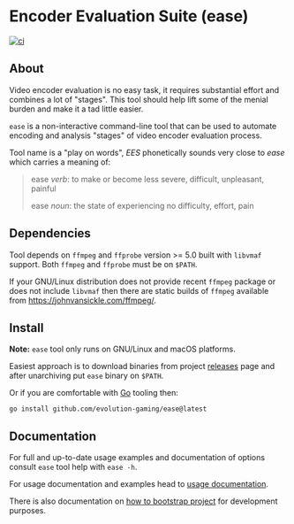 # Encoder Evaluation Suite (ease)
[![ci](https://github.com/evolution-gaming/ease/actions/workflows/ci.yaml/badge.svg)](https://github.com/evolution-gaming/ease/actions/workflows/ci.yaml)

## About

Video encoder evaluation is no easy task, it requires substantial effort and combines a
lot of "stages". This tool should help lift some of the menial burden and make it a tad
little easier.

`ease` is a non-interactive command-line tool that can be used to automate encoding and
analysis "stages" of video encoder evaluation process.

Tool name is a "play on words", *EES* phonetically sounds very close to *ease* which
carries a meaning of:

> ease *verb*:
> to make or become less severe, difficult, unpleasant, painful
>
> ease *noun*:
> the state of experiencing no difficulty, effort, pain

## Dependencies

Tool depends on `ffmpeg` and `ffprobe` version >= 5.0 built with `libvmaf` support. Both
`ffmpeg` and `ffprobe` must be on `$PATH`.

If your GNU/Linux distribution does not provide recent `ffmpeg` package or does not
include `libvmaf` then there are static builds of `ffmpeg` available from
https://johnvansickle.com/ffmpeg/.

## Install

**Note:** `ease` tool only runs on GNU/Linux and macOS platforms.

Easiest approach is to download binaries from project [releases](https://github.com/evolution-gaming/ease/releases) page and after unarchiving put `ease` binary on `$PATH`.

Or if you are comfortable with [Go](https://go.dev) tooling then:

    go install github.com/evolution-gaming/ease@latest

## Documentation

For full and up-to-date usage examples and documentation of options consult
`ease` tool help with `ease -h`.

For usage documentation and examples head to [usage documentation](doc/usage.md).

There is also documentation on [how to bootstrap project](doc/develop.md) for development
purposes.
